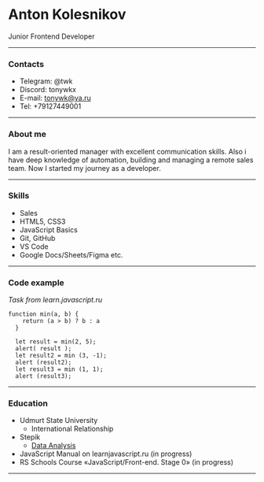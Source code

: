 # Anton Kolesnikov

Junior Frontend Developer
***********************

### Contacts

* Telegram: @twk
* Discord: tonywkx
* E-mail: tonywk@ya.ru
* Tel: +79127449001
***********************

### About me
I am a result-oriented manager with excellent communication skills. Also i have deep knowledge of automation, 
building and managing a remote sales team. Now I started my journey as a developer.
***********************

### Skills

+ Sales
+ HTML5, CSS3
+ JavaScript Basics
+ Git, GitHub
+ VS Code
+ Google Docs/Sheets/Figma etc.
***********************

### Code example
*Task from learn.javascript.ru*
```
function min(a, b) {
    return (a > b) ? b : a 
  }
  
  let result = min(2, 5);
  alert( result );
  let result2 = min (3, -1);
  alert (result2);
  let result3 = min (1, 1);
  alert (result3);
```
***********************

### Education

* Udmurt State University
    + International Relationship
* Stepik
    + [Data Analysis](https://stepik.org/course/73952/syllabus)
* JavaScript Manual on learnjavascript.ru (in progress)
* RS Schools Course «JavaScript/Front-end. Stage 0» (in progress)

***********************

